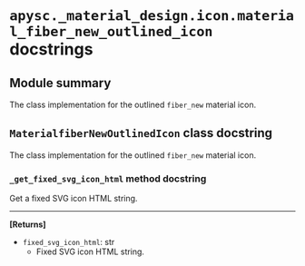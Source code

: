 # `apysc._material_design.icon.material_fiber_new_outlined_icon` docstrings

## Module summary

The class implementation for the outlined `fiber_new` material icon.

## `MaterialfiberNewOutlinedIcon` class docstring

The class implementation for the outlined `fiber_new` material icon.

### `_get_fixed_svg_icon_html` method docstring

Get a fixed SVG icon HTML string.<hr>

**[Returns]**

- `fixed_svg_icon_html`: str
  - Fixed SVG icon HTML string.
